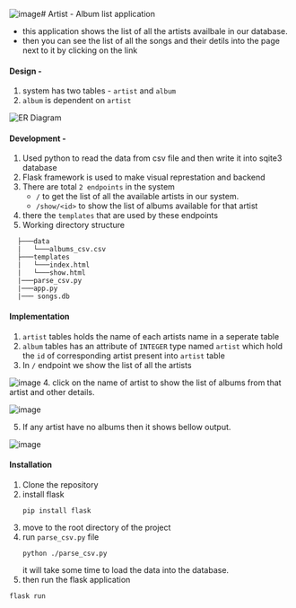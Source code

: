 ![image](https://github.com/ZaraIkelua/Songs/assets/160255109/9fe66371-9a40-4883-b3cb-e66b0a59b438)# Artist - Album list application
- this application shows the list of all the artists availbale in our database.
- then you can see the list of all the songs and their detils into the page next to it by clicking on the link

#### Design - 
1. system has two tables - `artist` and `album`
2. `album` is dependent on `artist`

![ER Diagram](https://github.com/ZaraIkelua/Songs/assets/160255109/4476a8f7-2dac-4e6e-83a1-000ed7b022cf)

#### Development - 
1. Used python to read the data from csv file and then write it into sqite3 database
2. Flask framework is used to make visual represtation and backend
3. There are total `2 endpoints` in the system
   - `/` to get the list of all the available artists in our system.
   - `/show/<id>` to show the list of albums available for that artist
4. there the `templates` that are used by these endpoints
5. Working directory structure
 ```terminal
   ├───data
   |   └───albums_csv.csv
   ├───templates
   |   └───index.html
   |   └───show.html
   |───parse_csv.py
   |───app.py
   |─── songs.db
```

#### Implementation 
1. `artist` tables holds the name of each artists name in a seperate table
2. `album` tables has an attribute of `INTEGER` type named `artist` which hold the `id` of corresponding artist present into `artist` table
3. In `/` endpoint we show the list of all the artists

![image](https://github.com/ZaraIkelua/Songs/assets/160255109/4e634b51-eca8-41c7-88db-2a919589ba44)
4. click on the name of artist to show the list of albums from that artist and other details. 

![image](https://github.com/ZaraIkelua/Songs/assets/160255109/895222f4-f09a-4132-8f6f-854518e2edc9)

5. If any artist have no albums then it shows bellow output.

![image](https://github.com/ZaraIkelua/Songs/assets/160255109/bb86cd3e-c424-4b87-81ac-3f9e525437f2)

     
#### Installation
1. Clone the repository
2. install flask
   ```terminal
   pip install flask
   ```
3. move to the root directory of the project
4. run `parse_csv.py` file
   ```terminal
   python ./parse_csv.py
   ```
   it will take some time to load the data into the database.
5. then run the flask application
  ```terminal
  flask run
  ```
